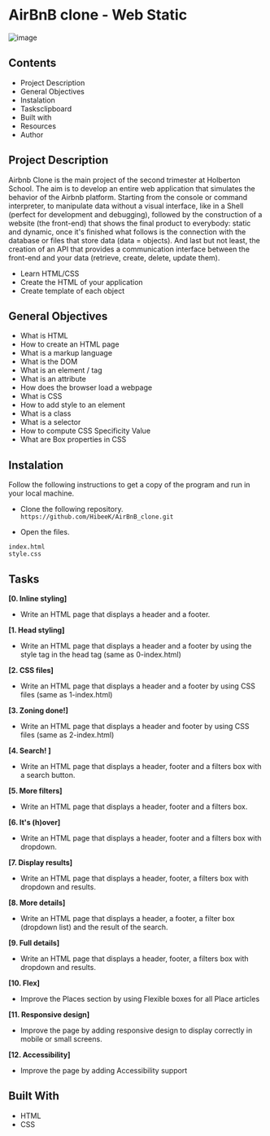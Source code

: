 # AirBnB clone - Web Static
![image](https://user-images.githubusercontent.com/106776383/203988632-8e3f01e4-c3d9-4893-8d73-e2a4f8e6bab7.png)

## Contents
* Project Description
* General Objectives
* Instalation
* Tasksclipboard
* Built with
* Resources
* Author

## Project Description
Airbnb Clone is the main project of the second trimester at Holberton School. The aim is to develop an entire web application that simulates the behavior of the Airbnb platform. Starting from the console or command interpreter, to manipulate data without a visual interface, like in a Shell (perfect for development and debugging), followed by the construction of a website (the front-end) that shows the final product to everybody: static and dynamic, once it's finished what follows is the connection with the database or files that store data (data = objects). And last but not least, the creation of an API that provides a communication interface between the front-end and your data (retrieve, create, delete, update them).

* Learn HTML/CSS
* Create the HTML of your application
* Create template of each object

## General Objectives
* What is HTML
* How to create an HTML page
* What is a markup language
* What is the DOM
* What is an element / tag
* What is an attribute
* How does the browser load a webpage
* What is CSS
* How to add style to an element
* What is a class
* What is a selector
* How to compute CSS Specificity Value
* What are Box properties in CSS

## Instalation
Follow the following instructions to get a copy of the program and run in your local machine.

  * Clone the following repository.
    `https://github.com/HibeeK/AirBnB_clone.git`
    
  * Open the files.
  ```
  index.html
  style.css
  ```
  
## Tasks
**[0. Inline styling]**
* Write an HTML page that displays a header and a footer.

**[1. Head styling]**
* Write an HTML page that displays a header and a footer by using the style tag in the head tag (same as 0-index.html)

**[2. CSS files]**
* Write an HTML page that displays a header and a footer by using CSS files (same as 1-index.html)

**[3. Zoning done!]**
* Write an HTML page that displays a header and footer by using CSS files (same as 2-index.html)

**[4. Search! ]**
* Write an HTML page that displays a header, footer and a filters box with a search button.

**[5. More filters]**
* Write an HTML page that displays a header, footer and a filters box.

**[6. It's (h)over]**
* Write an HTML page that displays a header, footer and a filters box with dropdown.

**[7. Display results]**
* Write an HTML page that displays a header, footer, a filters box with dropdown and results.

**[8. More details]**
* Write an HTML page that displays a header, a footer, a filter box (dropdown list) and the result of the search.

**[9. Full details]**
* Write an HTML page that displays a header, footer, a filters box with dropdown and results.

**[10. Flex]**
* Improve the Places section by using Flexible boxes for all Place articles

**[11. Responsive design]**
* Improve the page by adding responsive design to display correctly in mobile or small screens.

**[12. Accessibility]**
* Improve the page by adding Accessibility support

## Built With
* HTML
* CSS
